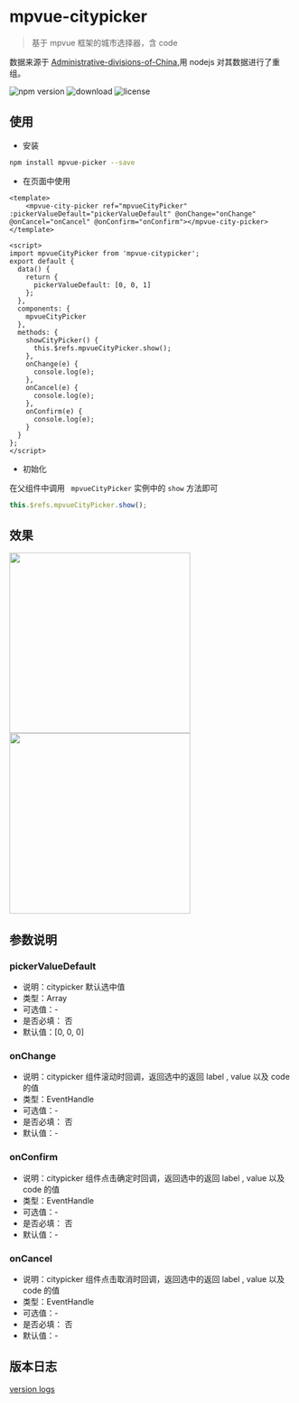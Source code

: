 # mpvue-citypicker

> 基于 mpvue 框架的城市选择器，含 code

数据来源于 [Administrative-divisions-of-China](https://github.com/modood/Administrative-divisions-of-China),用 nodejs 对其数据进行了重组。

![npm version](https://img.shields.io/npm/v/mpvue-citypicker.svg?style=flat)
![download](https://img.shields.io/npm/dm/mpvue-citypicker.svg?style=flat)
![license](https://img.shields.io/github/license/MPComponent/mpvue-citypicker.svg)

## 使用

* 安装
``` bash
npm install mpvue-picker --save
```

* 在页面中使用
``` vue
<template>
    <mpvue-city-picker ref="mpvueCityPicker" :pickerValueDefault="pickerValueDefault" @onChange="onChange" @onCancel="onCancel" @onConfirm="onConfirm"></mpvue-city-picker>
</template>

<script>
import mpvueCityPicker from 'mpvue-citypicker';
export default {
  data() {
    return {
      pickerValueDefault: [0, 0, 1]
    };
  },
  components: {
    mpvueCityPicker
  },
  methods: {
    showCityPicker() {
      this.$refs.mpvueCityPicker.show();
    },
    onChange(e) {
      console.log(e);
    },
    onCancel(e) {
      console.log(e);
    },
    onConfirm(e) {
      console.log(e);
    }
  }
};
</script>
```

* 初始化

在父组件中调用 ` mpvueCityPicker` 实例中的 `show` 方法即可

``` javascript
this.$refs.mpvueCityPicker.show();
```
## 效果

<img src="https://github.com/KuangPF/mpvue-citypicker/blob/master/data/img/mpvue-citypicker01.png" width="320px">
<img src="https://github.com/KuangPF/mpvue-citypicker/blob/master/data/img/mpvue-citypicker02.png" width="320px">

## 参数说明

### pickerValueDefault
* 说明：citypicker 默认选中值
* 类型：Array
* 可选值：-
* 是否必填： 否
* 默认值：[0, 0, 0]


### onChange
* 说明：citypicker 组件滚动时回调，返回选中的返回 label , value 以及 code 的值
* 类型：EventHandle
* 可选值：-
* 是否必填： 否
* 默认值：-

### onConfirm
* 说明：citypicker 组件点击确定时回调，返回选中的返回 label , value 以及 code 的值
* 类型：EventHandle
* 可选值：-
* 是否必填： 否
* 默认值：-

### onCancel
* 说明：citypicker 组件点击取消时回调，返回选中的返回 label , value 以及 code 的值
* 类型：EventHandle
* 可选值：-
* 是否必填： 否
* 默认值：-


## 版本日志

[version logs](https://github.com/MPComponent/mpvue-citypicker/releases)